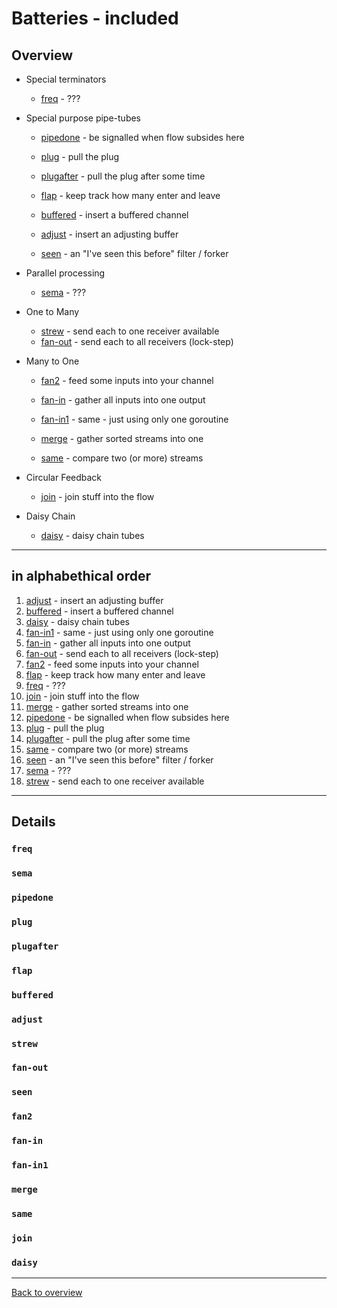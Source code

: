 # Batteries - included

## Overview

- Special terminators
  - [freq](freq#)		- ???

- Special purpose pipe-tubes
  - [pipedone](#pipedone)	- be signalled when flow subsides here
  - [plug](#plug)		- pull the plug
  - [plugafter](#plugafter)	- pull the plug after some time
  - [flap](#flap)		- keep track how many enter and leave
  - [buffered](#buffered)	- insert a buffered channel

  - [adjust](#adjust)		- insert an adjusting buffer 

  - [seen](#seen)		- an "I've seen this before" filter / forker

- Parallel processing
  - [sema](#sema)		- ???

- One to Many
  - [strew](#strew)		- send each to one receiver available
  - [fan-out](#fan-out)		- send each to all receivers (lock-step)

- Many to One
  - [fan2](#fan2)		- feed some inputs into your channel
  - [fan-in](#fan-in)		- gather all inputs into one output
  - [fan-in1](#fan-in1)		- same - just using only one goroutine

  - [merge](#merge)		- gather sorted streams into one
  - [same](#same)		- compare two (or more) streams

- Circular Feedback
  - [join](#join)		- join stuff into the flow

- Daisy Chain
  - [daisy](#daisy)		- daisy chain tubes

---
## in alphabethical order

1.  [adjust](#adjust)		- insert an adjusting buffer
2.  [buffered](#buffered)	- insert a buffered channel
3.  [daisy](#daisy)		- daisy chain tubes
4.  [fan-in1](#fan-in1)		- same - just using only one goroutine
5.  [fan-in](#fan-in)		- gather all inputs into one output
6.  [fan-out](#fan-out)		- send each to all receivers (lock-step)
7.  [fan2](#fan2)		- feed some inputs into your channel
8.  [flap](#flap)		- keep track how many enter and leave
9.  [freq](freq#)		- ???
10.  [join](#join)		- join stuff into the flow
11.  [merge](#merge)		- gather sorted streams into one
12.  [pipedone](#pipedone)	- be signalled when flow subsides here
13.  [plug](#plug)		- pull the plug
14.  [plugafter](#plugafter)	- pull the plug after some time
15.  [same](#same)		- compare two (or more) streams
16.  [seen](#seen)		- an "I've seen this before" filter / forker
17.  [sema](#sema)		- ???
18.  [strew](#strew)		- send each to one receiver available

---
## Details

### `freq`
### `sema`
### `pipedone`
### `plug`
### `plugafter`
### `flap`
### `buffered`
### `adjust`
### `strew`
### `fan-out`
### `seen`
### `fan2`
### `fan-in`
### `fan-in1`
### `merge`
### `same`
### `join`
### `daisy`

---
[Back to overview](overview.md)
